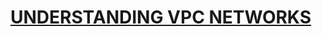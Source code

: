 # [UNDERSTANDING VPC NETWORKS](https://szkolachmury.pl/google-cloud-platform-droga-architekta/tydzien-9-understanding-vpc-networks/)

